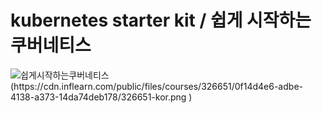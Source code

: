 # kubernetes starter kit / 쉽게 시작하는 쿠버네티스
![쉽게시작하는쿠버네티스(https://cdn.inflearn.com/public/files/courses/326651/0f14d4e6-adbe-4138-a373-14da74deb178/326651-kor.png )](https://www.inflearn.com/course/쿠버네티스-쉽게시작?inst=cf657a9d)